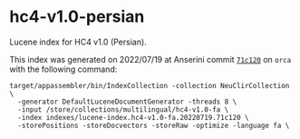 # hc4-v1.0-persian

Lucene index for HC4 v1.0 (Persian).

This index was generated on 2022/07/19 at Anserini commit [`71c120`](https://github.com/castorini/anserini/commit/71c1200d36ce17615cf4da510ac4ef2d2f0121f6) on `orca` with the following command:


```
target/appassembler/bin/IndexCollection -collection NeuClirCollection \
  -generator DefaultLuceneDocumentGenerator -threads 8 \
  -input /store/collections/multilingual/hc4-v1.0-fa \
  -index indexes/lucene-index.hc4-v1.0-fa.20220719.71c120 \
  -storePositions -storeDocvectors -storeRaw -optimize -language fa \
```
